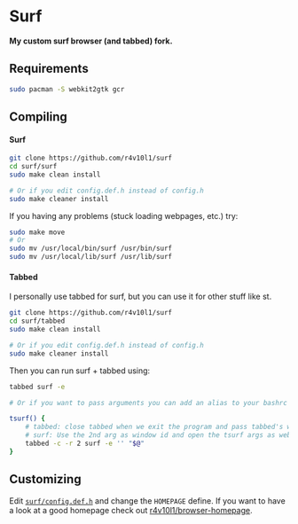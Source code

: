 # Surf
**My custom surf browser (and tabbed) fork.**

## Requirements
```bash
sudo pacman -S webkit2gtk gcr 
```

## Compiling
#### Surf
```bash
git clone https://github.com/r4v10l1/surf
cd surf/surf
sudo make clean install

# Or if you edit config.def.h instead of config.h
sudo make cleaner install
```
If you having any problems (stuck loading webpages, etc.) try:
```bash
sudo make move
# Or
sudo mv /usr/local/bin/surf /usr/bin/surf
sudo mv /usr/local/lib/surf /usr/lib/surf
```

#### Tabbed
I personally use tabbed for surf, but you can use it for other stuff like st.
```bash
git clone https://github.com/r4v10l1/surf
cd surf/tabbed
sudo make clean install

# Or if you edit config.def.h instead of config.h
sudo make cleaner install
```
Then you can run surf + tabbed using:
```bash
tabbed surf -e

# Or if you want to pass arguments you can add an alias to your bashrc

tsurf() {
    # tabbed: close tabbed when we exit the program and pass tabbed's window id as 2nd arg for surf
    # surf: Use the 2nd arg as window id and open the tsurf args as website
    tabbed -c -r 2 surf -e '' "$@"
}
```

## Customizing
Edit [`surf/config.def.h`](surf/config.def.h) and change the `HOMEPAGE` define. If you want to have a look at a good homepage check out [r4v10l1/browser-homepage](https://github.com/r4v10l1/browser-homepage).
